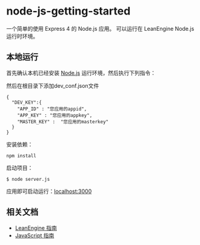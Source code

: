 # node-js-getting-started

一个简单的使用 Express 4 的 Node.js 应用。
可以运行在 LeanEngine Node.js 运行时环境。

## 本地运行

首先确认本机已经安装 [Node.js](http://nodejs.org/) 运行环境，然后执行下列指令：

然后在根目录下添加dev_conf.json文件

```
{
  "DEV_KEY":{
    "APP_ID" : "您应用的appid",
    "APP_KEY" : "您应用的appkey",
    "MASTER_KEY" :  "您应用的masterkey"
  }
} 

```

安装依赖：

```
npm install
```



启动项目：

```
$ node server.js

```

应用即可启动运行：[localhost:3000](http://localhost:3000)



## 相关文档

* [LeanEngine 指南](https://leancloud.cn/docs/leanengine_guide-node.html)
* [JavaScript 指南](https://leancloud.cn/docs/js_guide.html)

